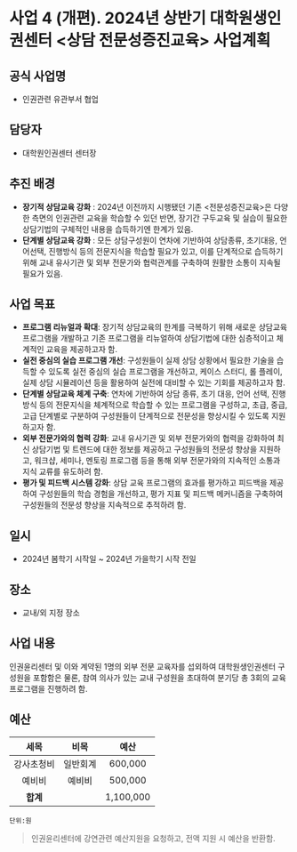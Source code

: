 사업 4 (개편). 2024년 상반기 대학원생인권센터 <상담 전문성증진교육> 사업계획
====

## 공식 사업명
- 인권관련 유관부서 협업

## 담당자
- 대학원인권센터 센터장

## 추진 배경
- **장기적 상담교육 강화** : 2024년 이전까지 시행됐던 기존 <전문성증진교육>은 다양한 측면의 인권관련 교육을 학습할 수 있던 반면, 장기간 구두교육 및 실습이 필요한 상담기법의 구체적인 내용을 습득하기엔 한계가 있음. 
- **단계별 상담교육 강화** : 모든 상담구성원이 연차에 기반하여 상담종류, 초기대응, 언어선택, 진행방식 등의 전문지식을 학습할 필요가 있고, 이를 단계적으로 습득하기 위해 교내 유사기관 및 외부 전문가와 협력관계를 구축하여 원활한 소통이 지속될 필요가 있음.

## 사업 목표
- **프로그램 리뉴얼과 확대**: 장기적 상담교육의 한계를 극복하기 위해 새로운 상담교육 프로그램을 개발하고 기존 프로그램을 리뉴얼하여 상담기법에 대한 심층적이고 체계적인 교육을 제공하고자 함. 
- **실전 중심의 실습 프로그램 개선**: 구성원들이 실제 상담 상황에서 필요한 기술을 습득할 수 있도록 실전 중심의 실습 프로그램을 개선하고, 케이스 스터디, 롤 플레이, 실제 상담 시뮬레이션 등을 활용하여 실전에 대비할 수 있는 기회를 제공하고자 함. 
- **단계별 상담교육 체계 구축**: 연차에 기반하여 상담 종류, 초기 대응, 언어 선택, 진행 방식 등의 전문지식을 체계적으로 학습할 수 있는 프로그램을 구성하고, 초급, 중급, 고급 단계별로 구분하여 구성원들이 단계적으로 전문성을 향상시킬 수 있도록 지원하고자 함. 
- **외부 전문가와의 협력 강화**: 교내 유사기관 및 외부 전문가와의 협력을 강화하여 최신 상담기법 및 트렌드에 대한 정보를 제공하고 구성원들의 전문성 향상을 지원하고, 워크샵, 세미나, 멘토링 프로그램 등을 통해 외부 전문가와의 지속적인 소통과 지식 교류를 유도하려 함. 
- **평가 및 피드백 시스템 강화**: 상담 교육 프로그램의 효과를 평가하고 피드백을 제공하여 구성원들의 학습 경험을 개선하고, 평가 지표 및 피드백 메커니즘을 구축하여 구성원들의 전문성 향상을 지속적으로 추적하려 함. 

## 일시
- 2024년 봄학기 시작일 ~ 2024년 가을학기 시작 전일

## 장소
- 교내/외 지정 장소 

## 사업 내용
인권윤리센터 및 이와 계약된 1명의 외부 전문 교육자를 섭외하여 대학원생인권센터 구성원을 포함함은 물론, 참여 의사가 있는 교내 구성원을 초대하여 분기당 총 3회의 교육프로그램을 진행하려 함.

## 예산

|  **세목** |   **비목**   | **예산** |
|:----------:|:------------:|:--------:|
| 강사초청비  | 일반회계 | 600,000 |
| 예비비  | 예비비 | 500,000 |
|   **합계**  |              |    1,100,000    |

	단위:원
> 인권윤리센터에 강연관련 예산지원을 요청하고, 전액 지원 시 예산을 반환함. 
